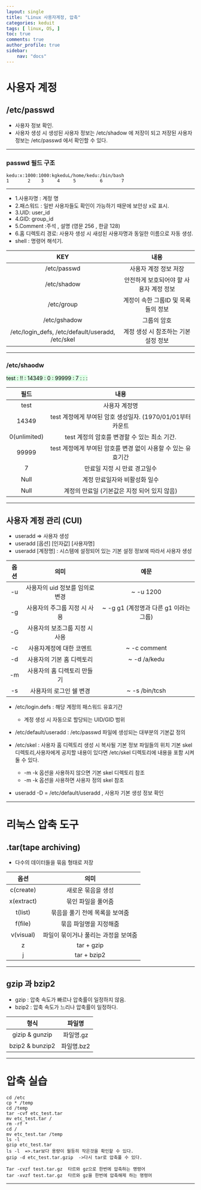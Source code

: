 ```yaml
---
layout: single
title: "Linux 사용자계정, 압축"
categories: keduit
tags: [ linux, OS, ]
toc: true 
comments: true
author_profile: true
sidebar:
    nav: "docs"
---
```


# 사용자 계정

## /etc/passwd 

* 사용자 정보 확인.
* 사용자 생성 시 생성된 사용자 정보는 /etc/shadow 에 저장이 되고 저장된 사용자 정보는 /etc/passwd 에서 확인할 수 있다.
  
---

### passwd 필드 구조

  ```
  kedu:x:1000:1000:kgkeduL/home/kedu:/bin/bash
  1       2    3     4     5         6       7
  ```
  
---

  * 1.사용자명 : 계정 명
  * 2.패스워드 : 일반 사용자들도 확인이 가능하기 때문에 보안상 x로 표시.
  * 3.UID: user_id
  * 4.GID: group_id
  * 5.Comment :주석 , 설명 (영문 256 , 한글 128)
  * 6.홈 디렉토리 경로: 사용자 생성 시 새성된 사용자명과 동일한 이름으로 자동 생성.
  * shell : 명령어 해석기.

| KEY|내용|
|:---:|:---:|
|/etc/passwd|사용자 계정 정보 저장|
|/etc/shadow|안전하게 보호되어야 할 사용자 계정 정보|
|/etc/group|계정이 속한 그룹ID 및 목록들의 정보|
|/etc/gshadow|그룹의 암호|
|/etc/login_defs, /etc/default/useradd, /etc/skel|계정 생성 시 참조하는 기본설정 정보|

---

### /etc/shaodw 

<mark style='background-color: #dcffe4'> test : !! : 14349 : 0 : 99999 : 7 : : : </mark>

| 필드 | 내용 |
|:---:|:---:|
|test|사용자 계정명|
|14349|test 계정에게 부여된 암호 생성일자. (1970/01/01부터 카운트|
|0(unlimited)|test 계정의 암호를 변경할 수 있는 최소 기간.|
|99999|test 계정에게 부여된 암호를 변경 없이 사용할 수 있는 유효기간|
|7|만료일 지정 시 만료 경고일수|
|Null|계정 만료일자와 비활성화 일수|
|Null|계정의 만료일 (기본값은 지정 되어 있지 않음)|

---

## 사용자 계정 관리 (CUI)

* useradd => 사용자 생성
* useradd [옵션] [인자값] [사용자명]
* useradd [계정명] : 시스템에 설정되어 있는 기본 설정 정보에 따라서 사용자 생성

|옵션|의미|예문|
|:---:|:---:|:---:|
-u|사용자의 uid 정보를 임의로 변경|~ -u 1200|
-g|사용자의 주그룹 지정 시 사용|~ -g g1 (계정명과 다른 g1 이라는 그룹)|
-G|사용자의 보조그룹 지정 시 사용|
-c|사용자계정에 대한 코멘트|~ -c comment|
-d|사용자의 기본 홈 디렉토리|~ -d /a/kedu|
-m|사용자의 홈 디렉토리 만들기|
-s|사용자의 로그인 쉘 변경|~ -s /bin/tcsh|

* /etc/login.defs : 해당 계정의 패스워드 유효기간
   * 계정 생성 시 자동으로 할당되는 UID/GID 범위

* /etc/default/useradd : /etc/passwd 파일에 생성되는 대부분의 기본값 정의
* /etc/skel : 사용자 홈 디렉토리 생성 시 복사될 기본 정보 파일들의 위치 기본 skel 디렉토리,사용자에게 공지할 내용이 있다면 /etc/skel 디렉토리에 내용을 포함 시켜 둘 수 있다.
   * -m -k 옵션을 사용하지 않으면 기본 skel 디렉토리 참조
   * -m -k 옵션을 사용하면 사용자 정의 skel 참조

* useradd -D = /etc/default/useradd , 사용자 기본 생성 정보 확인

---

# 리눅스 압축 도구

## .tar(tape archiving)
* 다수의 데이터들을 묶음 형태로 저장

|옵션|의미|
|:---:|:---:|
|c(create)|새로운 묶음을 생성
|x(extract)|묶인 파일을 풀어줌
|t(list)|묶음을 풀기 전에 목록을 보여줌
|f(file)|묶음 파일명을 지정해줌
|v(visual)|파일이 묶이거나 풀리는 과정을 보여줌
|z|tar + gzip
|j|tar + bzip2

---

## gzip 과 bzip2
* gzip : 압축 속도가 빠르나 압축률이 일정하지 않음.
* bzip2 : 압축 속도가 느리나 압축률이 일정하다.
 
 |형식|파일명|
|:---:|:---:| 
|gizip & gunzip| 파일명.gz
|bzip2 & bunzip2| 파일명.bz2

---

# 압축 실습

```
cd /etc
cp * /temp
cd /temp
tar -cvf etc_test.tar
mv etc_test.tar /
rm -rf *
cd /
mv etc_test.tar /temp
ls -l
gzip etc_test.tar
ls -l  =>.tar보다 용량이 월등히 작은것을 확인할 수 있다.
gzip -d etc_test.tar.gzip  ->다시 tar로 압축풀 수 있다.

Tar -cvzf test.tar.gz  타르와 gz으로 한번에 압축하는 명령어
tar -xvzf test.tar.gz  타르와 gz을 한번에 압축해제 하는 명령어
```

---